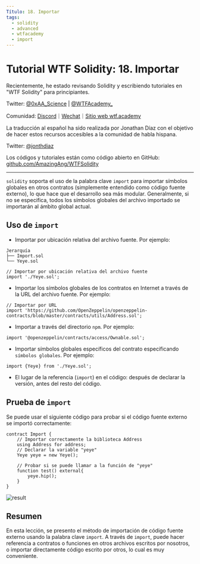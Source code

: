 ```yaml
---
Título: 18. Importar
tags:
  - solidity
  - advanced
  - wtfacademy
  - import
---
```


# Tutorial WTF Solidity: 18. Importar

Recientemente, he estado revisando Solidity y escribiendo tutoriales en "WTF Solidity" para principiantes.

Twitter: [@0xAA_Science](https://twitter.com/0xAA_Science) | [@WTFAcademy_](https://twitter.com/WTFAcademy_)

Comunidad: [Discord](https://discord.gg/5akcruXrsk)｜[Wechat](https://docs.google.com/forms/d/e/1FAIpQLSe4KGT8Sh6sJ7hedQRuIYirOoZK_85miz3dw7vA1-YjodgJ-A/viewform?usp=sf_link)｜[Sitio web wtf.academy](https://wtf.academy)

La traducción al español ha sido realizada por Jonathan Díaz con el objetivo de hacer estos recursos accesibles a la comunidad de habla hispana.

Twitter: [@jonthdiaz](https://twitter.com/jonthdiaz)

Los códigos y tutoriales están como código abierto en GitHub: [github.com/AmazingAng/WTFSolidity](https://github.com/AmazingAng/WTFSolidity)

-----

`solidity` soporta el uso de la palabra clave `import` para importar símbolos globales en otros contratos
(simplemente entendido como código fuente externo), lo que hace que el desarrollo sea más modular. Generalmente,
si no se especifica, todos los símbolos globales del archivo importado se importarán al ámbito global actual.

## Uso de `import`

- Importar por ubicación relativa del archivo fuente. Por ejemplo:

```solidity
Jerarquía
├── Import.sol
└── Yeye.sol

// Importar por ubicación relativa del archivo fuente
import './Yeye.sol';
```

- Importar los símbolos globales de los contratos en Internet a través de la URL del archivo fuente. Por ejemplo:
```solidity
// Importar por URL
import 'https://github.com/OpenZeppelin/openzeppelin-contracts/blob/master/contracts/utils/Address.sol';
```

- Importar a través del directorio `npm`. Por ejemplo:
```solidity
import '@openzeppelin/contracts/access/Ownable.sol';
```

- Importar símbolos globales específicos del contrato especificando `símbolos globales`. Por ejemplo:
```solidity
import {Yeye} from './Yeye.sol';
```

- El lugar de la referencia (`import`) en el código: después de declarar la versión, antes del resto del código.

## Prueba de `import`

Se puede usar el siguiente código para probar si el código fuente externo se importó correctamente:

```solidity
contract Import {
    // Importar correctamente la biblioteca Address
    using Address for address;
    // Declarar la variable "yeye"
    Yeye yeye = new Yeye();

    // Probar si se puede llamar a la función de "yeye"
    function test() external{
        yeye.hip();
    }
}
```

![result](./img/18-1.png)

## Resumen
En esta lección, se presento el método de importación de código fuente externo usando la palabra clave `import`. A través de `import`,
puede hacer referencia a contratos o funciones en otros archivos escritos por nosotros,
o importar directamente código escrito por otros, lo cual es muy conveniente.
